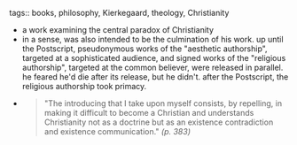 tags:: books, philosophy, Kierkegaard, theology, Christianity

- a work examining the central paradox of Christianity
- in a sense, was also intended to be the culmination of his work. up until the Postscript, pseudonymous works of the "aesthetic authorship", targeted at a sophisticated audience, and signed works of the "religious authorship", targeted at the common believer, were released in parallel. he feared he'd die after its release, but he didn't. after the Postscript, the religious authorship took primacy.
- > "The introducing that I take upon myself consists, by repelling, in making it difficult to become a Christian and understands Christianity not as a doctrine but as an existence contradiction and existence communication."
  *(p. 383)*